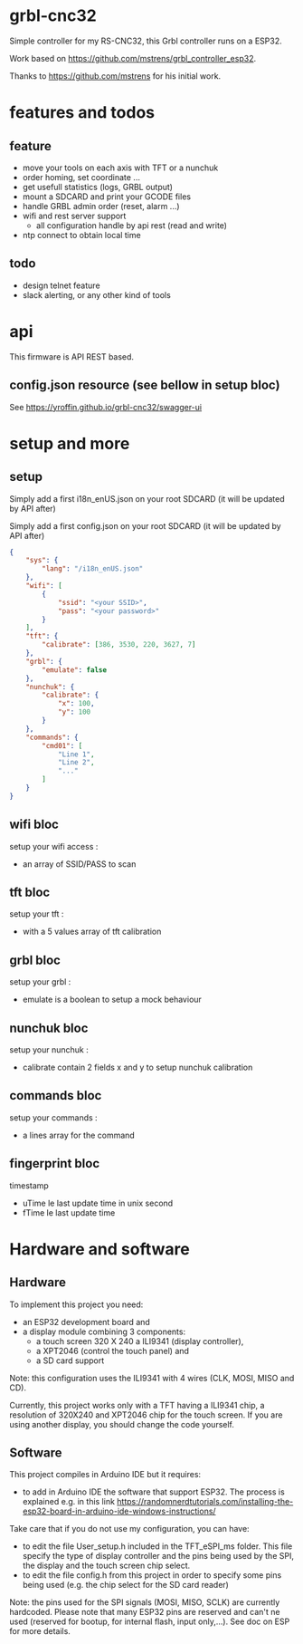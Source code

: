 # grbl-cnc32

Simple controller for my RS-CNC32, this Grbl controller runs on a ESP32.

Work based on https://github.com/mstrens/grbl_controller_esp32.

Thanks to https://github.com/mstrens for his initial work.

# features and todos

## feature

* move your tools on each axis with TFT or a nunchuk
* order homing, set coordinate ...
* get usefull statistics (logs, GRBL output)
* mount a SDCARD and print your GCODE files
* handle GRBL admin order (reset, alarm ...)
* wifi and rest server support
    * all configuration handle by api rest (read and write)
* ntp connect to obtain local time

## todo

* design telnet feature
* slack alerting, or any other kind of tools

# api

This firmware is API REST based.

## config.json resource (see bellow in setup bloc)

See https://yroffin.github.io/grbl-cnc32/swagger-ui

# setup and more

## setup

Simply add a first i18n_enUS.json on your root SDCARD (it will be updated by API after)

Simply add a first config.json on your root SDCARD (it will be updated by API after)

```json
{
    "sys": {
        "lang": "/i18n_enUS.json"
    },
    "wifi": [
        {
            "ssid": "<your SSID>",
            "pass": "<your password>"
        }
    ],
    "tft": {
        "calibrate": [386, 3530, 220, 3627, 7]
    },
    "grbl": {
        "emulate": false
    },
    "nunchuk": {
        "calibrate": {
            "x": 100,
            "y": 100
        }
    },
    "commands": {
        "cmd01": [
            "Line 1",
            "Line 2",
            "..."
        ]
    }
}
```

## wifi bloc

setup your wifi access :
* an array of SSID/PASS to scan

## tft bloc

setup your tft :
* with a 5 values array of tft calibration

## grbl bloc

setup your grbl :
* emulate is a boolean to setup a mock behaviour

## nunchuk bloc

setup your nunchuk :
* calibrate contain 2 fields x and y to setup nunchuk calibration

## commands bloc

setup your commands :
* a lines array for the command

## fingerprint bloc

timestamp
* uTime le last update time in unix second
* fTime le last update time

# Hardware and software

## Hardware

To implement this project you need:
- an ESP32 development board and
- a display module combining 3 components:
  - a touch screen 320 X 240 a ILI9341 (display controller),
  - a XPT2046 (control the touch panel) and
  - a SD card support
  
Note: this configuration uses the ILI9341 with 4 wires (CLK, MOSI, MISO and CD).

Currently, this project works only with a TFT having a ILI9341 chip, a resolution of 320X240 and XPT2046 chip for the touch screen. If you are using another display, you should change the code yourself.

## Software

This project compiles in Arduino IDE but it requires:
- to add in Arduino IDE the software that support ESP32. The process is explained e.g. in this link
	https://randomnerdtutorials.com/installing-the-esp32-board-in-arduino-ide-windows-instructions/
 
Take care that if you do not use my configuration, you can have:
-  to edit the file User_setup.h included in the TFT_eSPI_ms folder.
   This file specify the type of display controller and the pins being used by the SPI, the display and the touch screen chip select.
-  to edit the file config.h from this project in order to specify some pins being used (e.g. the chip select for the SD card reader)
  
Note: the pins used for the SPI signals (MOSI, MISO, SCLK) are currently hardcoded.
Please note that many ESP32 pins are reserved and can't ne used (reserved for bootup, for internal flash, input only,...).
See doc on ESP for more details.

